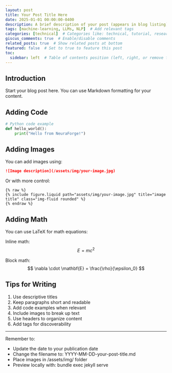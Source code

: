 ```yaml
---
layout: post
title: Your Post Title Here
date: 2025-01-01 00:00:00-0400
description: A brief description of your post (appears in blog listing)
tags: [machine-learning, LLMs, NLP]  # Add relevant tags
categories: [technical]  # Categories like: technical, tutorial, research, thoughts
giscus_comments: true  # Enable/disable comments
related_posts: true  # Show related posts at bottom
featured: false  # Set to true to feature this post
toc:
  sidebar: left  # Table of contents position (left, right, or remove for none)
---
```


## Introduction

Start your blog post here. You can use Markdown formatting for your content.

## Adding Code

```python
# Python code example
def hello_world():
    print("Hello from NeuraForge!")
```

## Adding Images

You can add images using:
```markdown
![Image description](/assets/img/your-image.jpg)
```

Or with more control:
```liquid
{% raw %}
{% include figure.liquid path="assets/img/your-image.jpg" title="image title" class="img-fluid rounded" %}
{% endraw %}
```

## Adding Math

You can use LaTeX for math equations:

Inline math: $$E = mc^2$$

Block math:
$$
\nabla \cdot \mathbf{E} = \frac{\rho}{\epsilon_0}
$$

## Tips for Writing

1. Use descriptive titles
2. Keep paragraphs short and readable
3. Add code examples when relevant
4. Include images to break up text
5. Use headers to organize content
6. Add tags for discoverability

---

Remember to:
- Update the date to your publication date
- Change the filename to: YYYY-MM-DD-your-post-title.md
- Place images in /assets/img/ folder
- Preview locally with: bundle exec jekyll serve